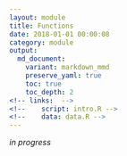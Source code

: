 ```yaml
---
layout: module
title: Functions
date: 2018-01-01 00:00:08
category: module
output:
  md_document:
    variant: markdown_mmd
    preserve_yaml: true
    toc: true
    toc_depth: 2
<!-- links:  -->
<!--    script: intro.R -->
<!--    data: data.R -->
---
```


*in progress*

